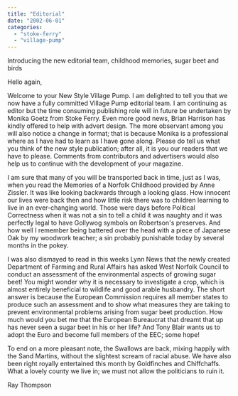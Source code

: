 ```yaml
---
title: "Editorial"
date: "2002-06-01"
categories: 
  - "stoke-ferry"
  - "village-pump"
---
```


Introducing the new editorial team, childhood memories, sugar beet and birds

Hello again,

Welcome to your New Style Village Pump. I am delighted to tell you that we now have a fully committed Village Pump editorial team. I am continuing as editor but the time consuming publishing role will in future be undertaken by Monika Goetz from Stoke Ferry. Even more good news, Brian Harrison has kindly offered to help with advert design. The more observant among you will also notice a change in format; that is because Monika is a professional where as I have had to learn as I have gone along. Please do tell us what you think of the new style publication; after all, it is you our readers that we have to please. Comments from contributors and advertisers would also help us to continue with the development of your magazine.

I am sure that many of you will be transported back in time, just as I was, when you read the Memories of a Norfolk Childhood provided by Anne Zissler. It was like looking backwards through a looking glass. How innocent our lives were back then and how little risk there was to children learning to live in an ever-changing world. Those were days before Political Correctness when it was not a sin to tell a child it was naughty and it was perfectly legal to have Gollywog symbols on Robertson's preserves. And how well I remember being battered over the head with a piece of Japanese Oak by my woodwork teacher; a sin probably punishable today by several months in the pokey.

I was also dismayed to read in this weeks Lynn News that the newly created Department of Farming and Rural Affairs has asked West Norfolk Council to conduct an assessment of the environmental aspects of growing sugar beet! You might wonder why it is necessary to investigate a crop, which is almost entirely beneficial to wildlife and good arable husbandry. The short answer is because the European Commission requires all member states to produce such an assessment and to show what measures they are taking to prevent environmental problems arising from sugar beet production. How much would you bet me that the European Bureaucrat that dreamt that up has never seen a sugar beet in his or her life? And Tony Blair wants us to adopt the Euro and become full members of the EEC; some hope!

To end on a more pleasant note, the Swallows are back, mixing happily with the Sand Martins, without the slightest scream of racial abuse. We have also been right royally entertained this month by Goldfinches and Chiffchaffs. What a lovely county we live in; we must not allow the politicians to ruin it.

Ray Thompson
